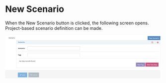 # New Scenario

&#x20;

When the New Scenario button is clicked, the following screen opens. Project-based scenario definition can be made.&#x20;

![](<../../.gitbook/assets/Screen Shot 2021-12-09 at 00.21.50.png>)

